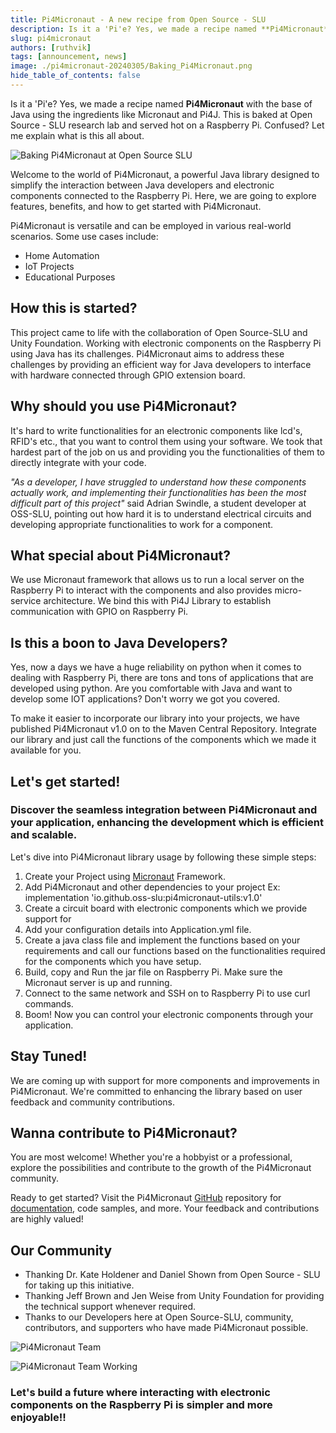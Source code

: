 ```yaml
---
title: Pi4Micronaut - A new recipe from Open Source - SLU
description: Is it a 'Pi'e? Yes, we made a recipe named **Pi4Micronaut** with the base of Java using the ingredients like Micronaut and Pi4J. This is baked at Open Source - SLU research lab and served hot on a Raspberry Pi. Confused? Let me explain what is this all about.
slug: pi4micronaut
authors: [ruthvik]
tags: [announcement, news]
image: ./pi4micronaut-20240305/Baking_Pi4Micronaut.png
hide_table_of_contents: false
---
```


Is it a 'Pi'e? Yes, we made a recipe named **Pi4Micronaut** with the base of Java using the ingredients like Micronaut and Pi4J. This is baked at Open Source - SLU research lab and served hot on a Raspberry Pi. Confused? Let me explain what is this all about.

![Baking Pi4Micronaut at Open Source SLU](./pi4micronaut-20240305/Baking_Pi4Micronaut.png)

<!--truncate-->

Welcome to the world of Pi4Micronaut, a powerful Java library designed to simplify the interaction between Java developers and electronic components connected to the Raspberry Pi. Here, we are going to explore features, benefits, and how to get started with Pi4Micronaut.

Pi4Micronaut is versatile and can be employed in various real-world scenarios. Some use cases include:
- Home Automation
- IoT Projects
- Educational Purposes

## How this is started?
This project came to life with the collaboration of Open Source-SLU and Unity Foundation. Working with electronic components on the Raspberry Pi using Java has its challenges. Pi4Micronaut aims to address these challenges by providing  an efficient way for Java developers to interface with hardware connected through GPIO extension board.

## Why should you use Pi4Micronaut?
It's hard to write functionalities for an electronic components like lcd's, RFID's etc., that you want to control them using your software. We took that hardest part of the job on us and providing you the functionalities of them to directly integrate with your code.

<i>"As a developer, I have struggled to understand how these components actually work, and implementing their functionalities has been the most difficult part of this project"</i> said Adrian Swindle, a student developer at OSS-SLU, pointing out how hard it is to understand electrical circuits and developing appropriate functionalities to work for a component.

## What special about Pi4Micronaut?
We use Micronaut framework that allows us to run a local server on the Raspberry Pi to interact with the components and also provides micro-service architecture. We bind this with Pi4J Library to establish communication with GPIO on Raspberry Pi.

## Is this a boon to Java Developers?
Yes, now a days we have a huge reliability on python when it comes to dealing with Raspberry Pi, there are tons and tons of applications that are developed using python. Are you comfortable with Java and want to develop some IOT applications? Don't worry we got you covered.

To make it easier to incorporate our library into your projects, we have published Pi4Micronaut v1.0 on to the Maven Central Repository. Integrate our library and just call the functions of the components which we made it available for you.

## Let's get started!

### Discover the seamless integration between Pi4Micronaut and your application, enhancing the development which is efficient and scalable.

Let's dive into Pi4Micronaut library usage by following these simple steps:

1. Create your Project using [Micronaut](https://micronaut.io/launch) Framework.
2. Add Pi4Micronaut and other dependencies to your project
    Ex:  implementation 'io.github.oss-slu:pi4micronaut-utils:v1.0'
3. Create a circuit board with electronic components which we provide support for
4. Add your configuration details into Application.yml file.
5. Create a java class file and implement the functions based on your requirements and call our functions based on the functionalities required for the components which you have setup.
6. Build, copy and Run the jar file on Raspberry Pi. Make sure the Micronaut server is up and running.
7. Connect to the same network and SSH on to Raspberry Pi to use curl commands.
8. Boom! Now you can control your electronic components through your application.


## Stay Tuned!
We are coming up with support for more components and improvements in Pi4Micronaut. We're committed to enhancing the library based on user feedback and community contributions.

## Wanna contribute to Pi4Micronaut?
You are most welcome! Whether you're a hobbyist or a professional, explore the possibilities and contribute to the growth of the Pi4Micronaut community.

Ready to get started? Visit the Pi4Micronaut [GitHub](https://github.com/oss-slu/Pi4Micronaut) repository for [documentation](https://oss-slu.github.io/Pi4Micronaut/), code samples, and more. Your feedback and contributions are highly valued!

## Our Community
- Thanking Dr. Kate Holdener and Daniel Shown from Open Source - SLU for taking up this initiative.
- Thanking Jeff Brown and Jen Weise from Unity Foundation for providing the technical support whenever required.
- Thanks to our Developers here at Open Source-SLU, community, contributors, and supporters who have made Pi4Micronaut possible.

![Pi4Micronaut Team](./pi4micronaut-20240305/pi4micronaut_team.jpg)

![Pi4Micronaut Team Working](./pi4micronaut-20240305/pi4micronaut_team_working.jpg)

### Let's build a future where interacting with electronic components on the Raspberry Pi is simpler and more enjoyable!!